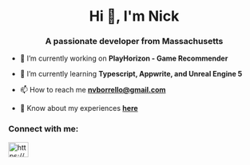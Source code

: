<h1 align="center">Hi 👋, I'm Nick</h1>
<h3 align="center">A passionate developer from Massachusetts
</h3>

- 🔭 I’m currently working on **PlayHorizon - Game Recommender**

- 🌱 I’m currently learning **Typescript, Appwrite, and Unreal Engine 5**

- 📫 How to reach me **nvborrello@gmail.com**

- 📄 Know about my experiences [**here**](https://api.resumefromspace.com/resume/view-resume/661908c4891b21eddf9f5c84?resumeOnly=true)

<h3 align="left">Connect with me:</h3>
<p align="left">
<a href="https://linkedin.com/in/https://www.linkedin.com/in/nicholasborrello/" target="blank"><img align="center" src="https://raw.githubusercontent.com/rahuldkjain/github-profile-readme-generator/master/src/images/icons/Social/linked-in-alt.svg" alt="https://www.linkedin.com/in/nicholasborrello/" height="30" width="40" /></a>
</p>
